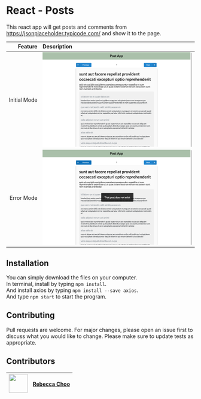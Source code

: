 # React - Posts

 This react app will get posts and comments from https://jsonplaceholder.typicode.com/ and show it to the page.

| Feature | Description |
| -----: | :----------- |
|  Initial Mode | <img src="https://github.com/rebeccachoo/react-axios-posts/blob/main/screen1.png?raw=true"  width="400">|
|  Error Mode | <img src="https://github.com/rebeccachoo/react-axios-posts/blob/main/screen2.png?raw=true"  width="400">|

## Installation

You can simply download the files on your computer. <br />
In terminal, install by typing `npm install`.  <br />
And install axios by typing `npm install --save axios`.  <br />
And type `npm start` to start the program.

 
 
## Contributing

Pull requests are welcome. For major changes, please open an issue first to discuss what you would like to change.
Please make sure to update tests as appropriate. 


##  Contributors

|  <img src="https://avatars.githubusercontent.com/u/254729?s=460&u=58ed23724180265db677357b4133d4ef970d6407&v=4" width="50" height="50" /> |<a href="https://github.com/rebeccachoo" target="_blank">Rebecca Choo</a>| 
| ----------- | ----------- |
